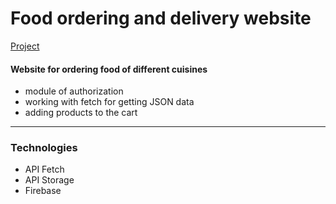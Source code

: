 
# Food ordering and delivery website

[Project](https://gaadel.github.io/landing_delivery_interactive_JS_practice/)

#### Website for ordering food of different cuisines
* module of authorization
* working with fetch for getting JSON data
* adding products to the cart
***
### Technologies
* API Fetch
* API Storage
* Firebase
